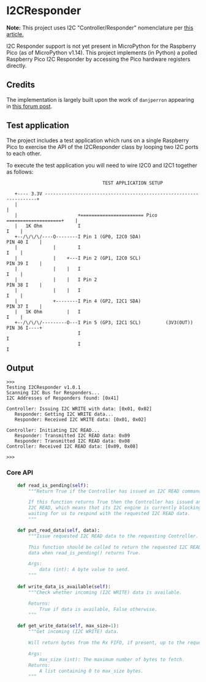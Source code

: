 # I2CResponder
**Note:** This project uses I2C "Controller/Responder" nomenclature per [this article.](https://www.eetimes.com/its-time-for-ieee-to-retire-master-slave/)

I2C Responder support is not yet present in MicroPython for the Raspberry Pico (as of MicroPython v1.14).
This project implements (in Python) a polled Raspberry Pico I2C Responder by accessing the Pico hardware registers directly.

## Credits
The implementation is largely built upon the work of `danjperron` appearing in [this forum post](https://www.raspberrypi.org/forums/viewtopic.php?f=146&t=302978&sid=164b1038e60b43a22d1af6b6ba69f6ae).

## Test application
The project includes a test application which runs on a single Raspberry Pico to exercise the API of the I2CResponder class by looping two I2C ports to each other.

To execute the test application you will need to wire I2C0 and I2C1 together as follows:
```
                                   TEST APPLICATION SETUP

   +---- 3.3V -------------------------------------------------------------------+
   |                                                                             |
   |                      +======================= Pico ====================+    |
   |   1K Ohm             I                                                 I    |
   +--/\/\/\/----O--------I Pin 1 (GP0, I2C0 SDA)                    PIN 40 I    |
   |             |        I                                                 I    |
   |             |    +---I Pin 2 (GP1, I2C0 SCL)                    PIN 39 I    |
   |             |    |   I                                                 I    |
   |             |    |   I Pin 2                                    PIN 38 I    |
   |             |    |   I                                                 I    |
   |             +--------I Pin 4 (GP2, I2C1 SDA)                    PIN 37 I    |
   |   1K Ohm         |   I                                                 I    |
   +--/\/\/\/---------O---I Pin 5 (GP3, I2C1 SCL)         (3V3(OUT)) PIN 36 I----+
                          I                                                 I
                          I                                                 I
```

## Output
```
>>> 
Testing I2CResponder v1.0.1
Scanning I2C Bus for Responders...
I2C Addresses of Responders found: [0x41]

Controller: Issuing I2C WRITE with data: [0x01, 0x02]
   Responder: Getting I2C WRITE data...
   Responder: Received I2C WRITE data: [0x01, 0x02]

Controller: Initiating I2C READ...
   Responder: Transmitted I2C READ data: 0x09
   Responder: Transmitted I2C READ data: 0x08
Controller: Received I2C READ data: [0x09, 0x08]
 
>>>
```

### Core API

```python
    def read_is_pending(self):
        """Return True if the Controller has issued an I2C READ command.

        If this function returns True then the Controller has issued an
        I2C READ, which means that its I2C engine is currently blocking
        waiting for us to respond with the requested I2C READ data.
        """

    def put_read_data(self, data):
        """Issue requested I2C READ data to the requesting Controller.

        This function should be called to return the requested I2C READ
        data when read_is_pending() returns True.

        Args:
            data (int): A byte value to send.
        """
    
    def write_data_is_available(self):
        """Check whether incoming (I2C WRITE) data is available.

        Returns:
            True if data is available, False otherwise.
        """

    def get_write_data(self, max_size=1):
        """Get incoming (I2C WRITE) data.

        Will return bytes from the Rx FIFO, if present, up to the requested size.

        Args:
            max_size (int): The maximum number of bytes to fetch.
        Returns:
            A list containing 0 to max_size bytes.
        """
```